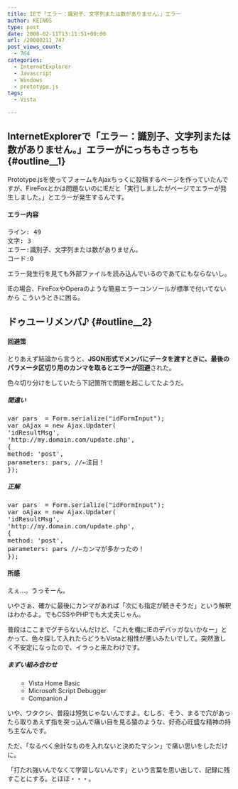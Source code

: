 ```yaml
---
title: IEで「エラー：識別子、文字列または数がありません。」エラー
author: KEINOS
type: post
date: 2008-02-11T13:11:51+00:00
url: /20080211_747
post_views_count:
  - 764
categories:
  - InternetExplorer
  - Javascript
  - Windows
  - prototype.js
tags:
  - Vista

---
```

## InternetExplorerで「エラー：識別子、文字列または数がありません。」エラーがにっちもさっちも {#outline__1}

<div class="section">
  <p>
    Prototype.jsを使ってフォームをAjaxちっくに投稿するページを作っていたんですが、FireFoxとかは問題ないのにIEだと「実行しましたがページでエラーが発生しました。」とエラーが発生するんです。
  </p>
  
  <h4 id="outline__1_0_1">
    エラー内容
  </h4>
  
  <pre>
ライン: 49
文字: 3
エラー:識別子、文字列または数がありません。
コード:0
</pre>
  
  <p>
    エラー発生行を見ても外部ファイルを読み込んでいるのであてにもならないし。
  </p>
  
  <p>
    IEの場合、FireFoxやOperaのような簡易エラーコンソールが標準で付いてないから こういうときに困る。
  </p>
</div>

## ドゥユーリメンバ♪ {#outline__2}

<div class="section">
  <h4 id="outline__2_0_1">
    回避策
  </h4>
  
  <p>
    とりあえず結論から言うと、<strong>JSON形式でメンバにデータを渡すときに、最後のパラメータ区切り用のカンマを取るとエラーが回避</strong>された。
  </p>
  
  <p>
    色々切り分けをしていたら下記箇所で問題を起こしてたようだ。
  </p>
  
  <h5 id="outline__2_0_1_1">
    間違い
  </h5>
  
  <pre class="syntax-highlight">
<span class="synIdentifier">var</span> pars  = Form.serialize(<span class="synConstant">&#34;idFormInput&#34;</span>);
<span class="synIdentifier">var</span> oAjax = <span class="synStatement">new</span> Ajax.Updater(
<span class="synConstant">'idResultMsg'</span>,
<span class="synConstant">'http://my.domain.com/update.php'</span>,
<span class="synIdentifier">{</span>
method: <span class="synConstant">'post'</span>,
parameters: pars, <span class="synComment">//←注目！</span>
<span class="synIdentifier">}</span>);
</pre>
  
  <h5 id="outline__2_0_1_2">
    正解
  </h5>
  
  <pre class="syntax-highlight">
<span class="synIdentifier">var</span> pars  = Form.serialize(<span class="synConstant">&#34;idFormInput&#34;</span>);
<span class="synIdentifier">var</span> oAjax = <span class="synStatement">new</span> Ajax.Updater(
<span class="synConstant">'idResultMsg'</span>,
<span class="synConstant">'http://my.domain.com/update.php'</span>,
<span class="synIdentifier">{</span>
method: <span class="synConstant">'post'</span>,
parameters: pars <span class="synComment">//←カンマが多かったの！</span>
<span class="synIdentifier">}</span>);
</pre>
  
  <h4 id="outline__2_0_2">
    所感
  </h4>
  
  <p>
    えぇ…。うっそーん。
  </p>
  
  <p>
    いやさぁ、確かに最後にカンマがあれば「次にも指定が続きそうだ」という解釈はわかるよ。でもCSSやPHPでも大丈夫じゃん。
  </p>
  
  <p>
    普段はここまでグチらないんだけど、「これを機にIEのデバッガないかなー」とかって、色々探して入れたらどうもVistaと相性が悪いみたいでして。突然激しく不安定になったので、イラっと来たわけです。
  </p>
  
  <h5 id="outline__2_0_2_1">
    まずい組み合わせ
  </h5>
  
  <ul>
    <ul>
      <li>
        Vista Home Basic
      </li>
      <li>
        Microsoft Script Debugger
      </li>
      <li>
        Companion J
      </li>
    </ul>
  </ul>
  
  <p>
    いや、ワタクシ、普段は短気じゃないんですよ。むしろ、そう、まるで穴があったら取りあえず指を突っ込んで痛い目を見る猿のような、好奇心旺盛な精神の持ち主なんです。
  </p>
  
  <p>
    ただ、「なるべく余計なものを入れないと決めたマシン」で痛い思いをしただけに。
  </p>
  
  <p>
    「打たれ強いんでなくて学習しないんです」という言葉を思い出して、記録に残すことにする。とほほ・・・。
  </p>
</div>